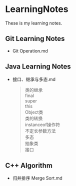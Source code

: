 # LearningNotes
These is my learning notes. 
## Git Learning Notes
+ Git Operation.md  
## Java Learning Notes

+ 接口、继承与多态.md  

	> 类的继承  
	> final  
	> super  
	> this  
	> Object类  
	> 类的转换  
	> instanceof操作符  
	> 不定长参数方法  
	> 多态  
	> 抽象类  
	> 接口  

## C++ Algorithm
+ 归并排序 Merge Sort.md  
